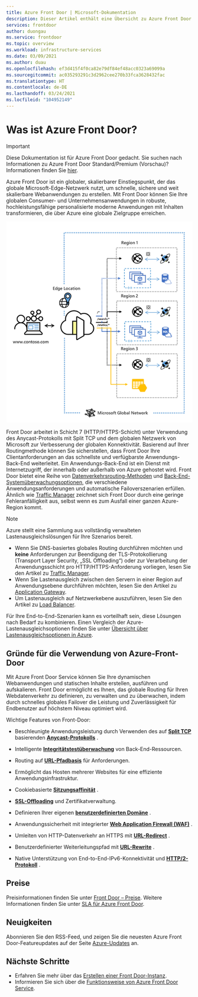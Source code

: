 ```yaml
---
title: Azure Front Door | Microsoft-Dokumentation
description: Dieser Artikel enthält eine Übersicht zu Azure Front Door.
services: frontdoor
author: duongau
ms.service: frontdoor
ms.topic: overview
ms.workload: infrastructure-services
ms.date: 03/09/2021
ms.author: duau
ms.openlocfilehash: ef3d415f4f0ca82e79df84ef48acc0323a69099a
ms.sourcegitcommit: ac035293291c3d2962cee270b33fca3628432fac
ms.translationtype: HT
ms.contentlocale: de-DE
ms.lasthandoff: 03/24/2021
ms.locfileid: "104952149"
---
```

# <a name="what-is-azure-front-door"></a>Was ist Azure Front Door?

> [!IMPORTANT]
> Diese Dokumentation ist für Azure Front Door gedacht. Sie suchen nach Informationen zu Azure Front Door Standard/Premium (Vorschau)? Informationen finden Sie [hier](standard-premium/overview.md).

Azure Front Door ist ein globaler, skalierbarer Einstiegspunkt, der das globale Microsoft-Edge-Netzwerk nutzt, um schnelle, sichere und weit skalierbare Webanwendungen zu erstellen. Mit Front Door können Sie Ihre globalen Consumer- und Unternehmensanwendungen in robuste, hochleistungsfähige personalisierte moderne Anwendungen mit Inhalten transformieren, die über Azure eine globale Zielgruppe erreichen.

<p align="center">
  <img src="./media/front-door-overview/front-door-visual-diagram.png" alt="Front Door architecture" width="600" title="Azure Front Door">
</p>

Front Door arbeitet in Schicht 7 (HTTP/HTTPS-Schicht) unter Verwendung des Anycast-Protokolls mit Split TCP und dem globalen Netzwerk von Microsoft zur Verbesserung der globalen Konnektivität. Basierend auf Ihrer Routingmethode können Sie sicherstellen, dass Front Door Ihre Clientanforderungen an das schnellste und verfügbarste Anwendungs-Back-End weiterleitet. Ein Anwendungs-Back-End ist ein Dienst mit Internetzugriff, der innerhalb oder außerhalb von Azure gehostet wird. Front Door bietet eine Reihe von [Datenverkehrsrouting-Methoden](front-door-routing-methods.md) und [Back-End-Systemüberwachungsoptionen](front-door-health-probes.md), die verschiedene Anwendungsanforderungen und automatische Failoverszenarien erfüllen. Ähnlich wie [Traffic Manager](../traffic-manager/traffic-manager-overview.md) zeichnet sich Front Door durch eine geringe Fehleranfälligkeit aus, selbst wenn es zum Ausfall einer ganzen Azure-Region kommt.

>[!NOTE]
> Azure stellt eine Sammlung aus vollständig verwalteten Lastenausgleichslösungen für Ihre Szenarios bereit. 
> * Wenn Sie DNS-basiertes globales Routing durchführen möchten und **keine** Anforderungen zur Beendigung der TLS-Protokollierung (Transport Layer Security, „SSL Offloading“) oder zur Verarbeitung der Anwendungsschicht pro HTTP/HTTPS-Anforderung vorliegen, lesen Sie den Artikel zu [Traffic Manager](../traffic-manager/traffic-manager-overview.md). 
> * Wenn Sie Lastenausgleich zwischen den Servern in einer Region auf Anwendungsebene durchführen möchten, lesen Sie den Artikel zu [Application Gateway](../application-gateway/overview.md).
> * Um Lastenausgleich auf Netzwerkebene auszuführen, lesen Sie den Artikel zu [Load Balancer](../load-balancer/load-balancer-overview.md). 
> 
> Für Ihre End-to-End-Szenarien kann es vorteilhaft sein, diese Lösungen nach Bedarf zu kombinieren.
> Einen Vergleich der Azure-Lastenausgleichsoptionen finden Sie unter [Übersicht über Lastenausgleichsoptionen in Azure](/azure/architecture/guide/technology-choices/load-balancing-overview).

## <a name="why-use-azure-front-door"></a>Gründe für die Verwendung von Azure-Front-Door

Mit Azure Front Door Service können Sie Ihre dynamischen Webanwendungen und statischen Inhalte erstellen, ausführen und aufskalieren. Front Door ermöglicht es Ihnen, das globale Routing für Ihren Webdatenverkehr zu definieren, zu verwalten und zu überwachen, indem durch schnelles globales Failover die Leistung und Zuverlässigkeit für Endbenutzer auf höchstem Niveau optimiert wird.

Wichtige Features von Front-Door:

* Beschleunigte Anwendungsleistung durch Verwenden des auf **[Split TCP](front-door-routing-architecture.md#splittcp)** basierenden **[Anycast-Protokolls](front-door-routing-architecture.md#anycast)** .

* Intelligente **[Integritätstestüberwachung](front-door-health-probes.md)** von Back-End-Ressourcen.

*  Routing auf **[URL-Pfadbasis](front-door-route-matching.md)** für Anforderungen.

* Ermöglicht das Hosten mehrerer Websites für eine effiziente Anwendungsinfrastruktur. 

* Cookiebasierte **[Sitzungsaffinität](front-door-routing-methods.md#affinity)** .

* **[SSL-Offloading](front-door-custom-domain-https.md)** und Zertifikatverwaltung.

* Definieren Ihrer eigenen **[benutzerdefinierten Domäne](front-door-custom-domain.md)** . 

* Anwendungssicherheit mit integrierter **[Web Application Firewall (WAF)](../web-application-firewall/overview.md)** .

* Umleiten von HTTP-Datenverkehr an HTTPS mit **[URL-Redirect](front-door-url-redirect.md)** .

* Benutzerdefinierter Weiterleitungspfad mit **[URL-Rewrite](front-door-url-rewrite.md)** .

* Native Unterstützung von End-to-End-IPv6-Konnektivität und **[HTTP/2-Protokoll](front-door-http2.md)** .

## <a name="pricing"></a>Preise

Preisinformationen finden Sie unter [Front Door – Preise](https://azure.microsoft.com/pricing/details/frontdoor/). Weitere Informationen finden Sie unter [SLA für Azure Front Door](https://azure.microsoft.com/en-us/support/legal/sla/frontdoor/v1_0/).

## <a name="whats-new"></a>Neuigkeiten

Abonnieren Sie den RSS-Feed, und zeigen Sie die neuesten Azure Front Door-Featureupdates auf der Seite [Azure-Updates](https://azure.microsoft.com/updates/?category=networking&query=Azure%20Front%20Door) an.

## <a name="next-steps"></a>Nächste Schritte

- Erfahren Sie mehr über das [Erstellen einer Front Door-Instanz](quickstart-create-front-door.md).
- Informieren Sie sich über die [Funktionsweise von Azure Front Door Service](front-door-routing-architecture.md).
